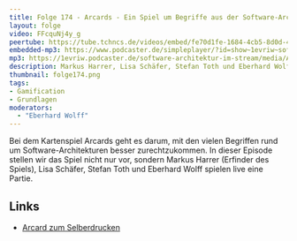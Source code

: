 ```yaml
---
title: Folge 174 - Arcards - Ein Spiel um Begriffe aus der Software-Architektur
layout: folge
video: FFcquNj4y_g
peertube: https://tube.tchncs.de/videos/embed/fe70d1fe-1684-4cb5-8d0d-4c77ec49460d
embedded-mp3: https://www.podcaster.de/simpleplayer/?id=show~1evriw~software-architektur-im-stream~pod-2183cc135046479e2e5fb3a9d3&v=1689528104
mp3: https://1evriw.podcaster.de/software-architektur-im-stream/media/Arcards_-_Ein_Spiel_um_Begriffe_aus_der_Software-Architektur.mp3
description: Markus Harrer, Lisa Schäfer, Stefan Toth und Eberhard Wolff stellen Arcards vor und spielen eine Partie. 
thumbnail: folge174.png
tags:
- Gamification
- Grundlagen
moderators:
  - "Eberhard Wolff"
---
```


Bei dem Kartenspiel Arcards geht es darum, mit den vielen Begriffen
rund um Software-Architekturen besser zurechtzukommen. In dieser
Episode stellen wir das Spiel nicht nur vor, sondern Markus Harrer
(Erfinder des Spiels),
Lisa Schäfer, Stefan Toth und Eberhard Wolff spielen live eine Partie.

## Links

* [Arcard zum Selberdrucken](https://res.cloudinary.com/socreatory/image/upload/v1695029356/production/ARCARD_Kartenbogen_selbst_ausdrucken_A4_i5llqi.pdf)
